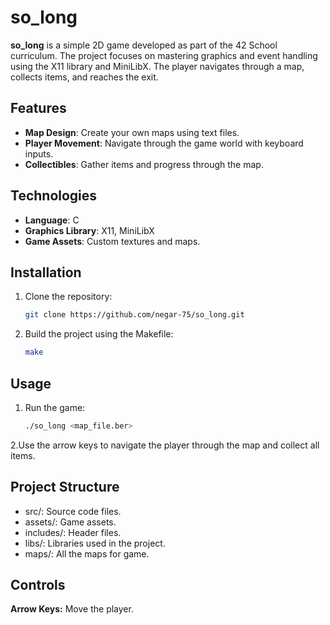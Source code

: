 # so_long

**so_long** is a simple 2D game developed as part of the 42 School curriculum. The project focuses on mastering graphics and event handling using the X11 library and MiniLibX. The player navigates through a map, collects items, and reaches the exit.

## Features
- **Map Design**: Create your own maps using text files.
- **Player Movement**: Navigate through the game world with keyboard inputs.
- **Collectibles**: Gather items and progress through the map.

## Technologies
- **Language**: C
- **Graphics Library**: X11, MiniLibX
- **Game Assets**: Custom textures and maps.

## Installation
1. Clone the repository:
   ```bash
   git clone https://github.com/negar-75/so_long.git
   ```
2. Build the project using the Makefile:
   ```bash
   make
   ```
## Usage   
1. Run the game:
   ```bash
   ./so_long <map_file.ber>
   ```
2.Use the arrow keys to navigate the player through the map and collect all items.

## Project Structure
- src/: Source code files.
- assets/: Game assets.
- includes/: Header files.
- libs/: Libraries used in the project.
-  maps/: All the maps for game.
  
  
  ## Controls
 **Arrow Keys:** Move the player.

